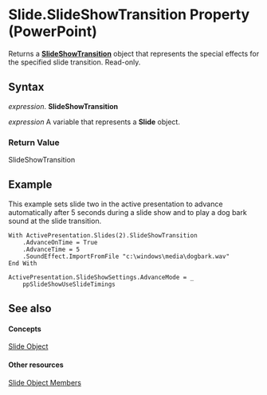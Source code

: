 
# Slide.SlideShowTransition Property (PowerPoint)

Returns a  **[SlideShowTransition](60707d0d-62a8-0366-c22f-c5c5635fd762.md)** object that represents the special effects for the specified slide transition. Read-only.


## Syntax

 _expression_. **SlideShowTransition**

 _expression_ A variable that represents a **Slide** object.


### Return Value

SlideShowTransition


## Example

This example sets slide two in the active presentation to advance automatically after 5 seconds during a slide show and to play a dog bark sound at the slide transition.


```
With ActivePresentation.Slides(2).SlideShowTransition
    .AdvanceOnTime = True
    .AdvanceTime = 5
    .SoundEffect.ImportFromFile "c:\windows\media\dogbark.wav"
End With

ActivePresentation.SlideShowSettings.AdvanceMode = _
    ppSlideShowUseSlideTimings
```


## See also


#### Concepts


[Slide Object](afe42344-6898-00d2-ecc1-b0ed23a71fe8.md)
#### Other resources


[Slide Object Members](3e34272b-615c-fa3f-4f0c-ceeba3c8f130.md)
